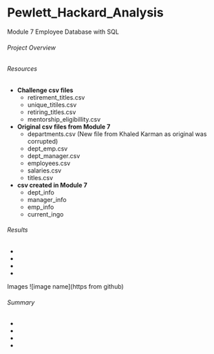 # Pewlett_Hackard_Analysis
Module 7 Employee Database with SQL
###### Project Overview
###### Resources
- **Challenge csv files**
    - retirement_titles.csv
    - unique_titiles.csv
    - retiring_titles.csv
    - mentorship_eligibillity.csv
- **Original csv files from Module 7**
    - departments.csv (New file from Khaled Karman as original was corrupted)
    - dept_emp.csv
    - dept_manager.csv
    - employees.csv
    - salaries.csv
    - titles.csv
- **csv created in Module 7**
    - dept_info
    - manager_info
    - emp_info
    - current_ingo
###### Results
-
-
-
-
Images ![image name](https from github)
###### Summary
-
-
-
-
<!--
1. [] Overview of the analysis: Explain the purpose of this analysis.
2. [] Results: Provide a bulleted list with four major points from the two analysis deliverables. Use images as support where needed.
3. [] Summary: Provide high-level responses to the following questions, then provide two additional queries or tables that may provide more insight into the upcoming "silver tsunami."
-- [] How many roles will need to be filled as the "silver tsunami" begins to make an impact?
-- [] Are there enough qualified, retirement-ready employees in the departments to mentor the next generation of Pewlett Hackard employees?
-->